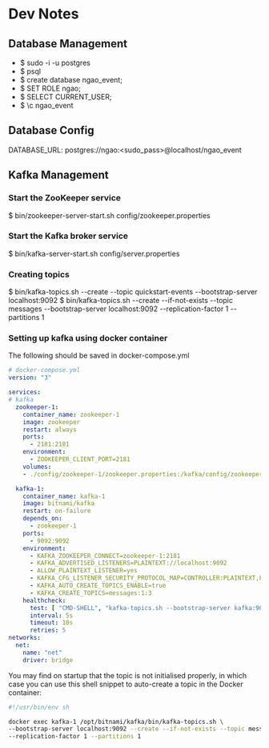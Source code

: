 # Dev Notes

## Database Management

- $ sudo -i -u postgres
- $ psql
- $ create database ngao_event;
- $ SET ROLE ngao;
- $ SELECT CURRENT_USER;
- $ \c ngao_event

## Database Config

DATABASE_URL: postgres://ngao:<sudo_pass>@localhost/ngao_event

## Kafka Management

### Start the ZooKeeper service

$ bin/zookeeper-server-start.sh config/zookeeper.properties

### Start the Kafka broker service

$ bin/kafka-server-start.sh config/server.properties

### Creating topics

$ bin/kafka-topics.sh --create --topic quickstart-events --bootstrap-server localhost:9092
$ bin/kafka-topics.sh --create --if-not-exists --topic messages --bootstrap-server localhost:9092 --replication-factor 1 --partitions 1

### Setting up kafka using docker container

The following should be saved in docker-compose.yml

```yml
# docker-compose.yml
version: "3"

services:
# kafka
  zookeeper-1:
    container_name: zookeeper-1
    image: zookeeper
    restart: always
    ports:
      - 2181:2181
    environment:
      - ZOOKEEPER_CLIENT_PORT=2181
    volumes:
    - ./config/zookeeper-1/zookeeper.properties:/kafka/config/zookeeper.properties

  kafka-1:
    container_name: kafka-1
    image: bitnami/kafka
    restart: on-failure
    depends_on:
      - zookeeper-1
    ports:
      - 9092:9092
    environment:
      - KAFKA_ZOOKEEPER_CONNECT=zookeeper-1:2181
      - KAFKA_ADVERTISED_LISTENERS=PLAINTEXT://localhost:9092
      - ALLOW_PLAINTEXT_LISTENER=yes
      - KAFKA_CFG_LISTENER_SECURITY_PROTOCOL_MAP=CONTROLLER:PLAINTEXT,PLAINTEXT:PLAINTEXT
      - KAFKA_AUTO_CREATE_TOPICS_ENABLE=true
      - KAFKA_CREATE_TOPICS=messages:1:3
    healthcheck:
      test: [ "CMD-SHELL", "kafka-topics.sh --bootstrap-server kafka:9092 --list" ]
      interval: 5s
      timeout: 10s
      retries: 5
networks:
  net:
    name: "net"
    driver: bridge
```

You may find on startup that the topic is not initialised properly, in which case you can use this shell snippet to auto-create a topic in the Docker container:

```sh
#!/usr/bin/env sh

docker exec kafka-1 /opt/bitnami/kafka/bin/kafka-topics.sh \
--bootstrap-server localhost:9092 --create --if-not-exists --topic messages \
--replication-factor 1 --partitions 1
```
